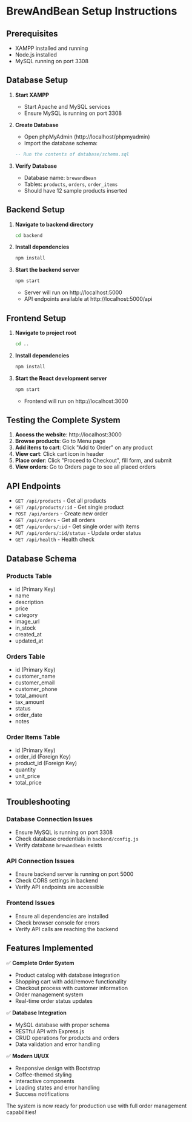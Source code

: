 # BrewAndBean Setup Instructions

## Prerequisites
- XAMPP installed and running
- Node.js installed
- MySQL running on port 3308

## Database Setup

1. **Start XAMPP**
   - Start Apache and MySQL services
   - Ensure MySQL is running on port 3308

2. **Create Database**
   - Open phpMyAdmin (http://localhost/phpmyadmin)
   - Import the database schema:
   ```sql
   -- Run the contents of database/schema.sql
   ```

3. **Verify Database**
   - Database name: `brewandbean`
   - Tables: `products`, `orders`, `order_items`
   - Should have 12 sample products inserted

## Backend Setup

1. **Navigate to backend directory**
   ```bash
   cd backend
   ```

2. **Install dependencies**
   ```bash
   npm install
   ```

3. **Start the backend server**
   ```bash
   npm start
   ```
   - Server will run on http://localhost:5000
   - API endpoints available at http://localhost:5000/api

## Frontend Setup

1. **Navigate to project root**
   ```bash
   cd ..
   ```

2. **Install dependencies**
   ```bash
   npm install
   ```

3. **Start the React development server**
   ```bash
   npm start
   ```
   - Frontend will run on http://localhost:3000

## Testing the Complete System

1. **Access the website**: http://localhost:3000
2. **Browse products**: Go to Menu page
3. **Add items to cart**: Click "Add to Order" on any product
4. **View cart**: Click cart icon in header
5. **Place order**: Click "Proceed to Checkout", fill form, and submit
6. **View orders**: Go to Orders page to see all placed orders

## API Endpoints

- `GET /api/products` - Get all products
- `GET /api/products/:id` - Get single product
- `POST /api/orders` - Create new order
- `GET /api/orders` - Get all orders
- `GET /api/orders/:id` - Get single order with items
- `PUT /api/orders/:id/status` - Update order status
- `GET /api/health` - Health check

## Database Schema

### Products Table
- id (Primary Key)
- name
- description
- price
- category
- image_url
- in_stock
- created_at
- updated_at

### Orders Table
- id (Primary Key)
- customer_name
- customer_email
- customer_phone
- total_amount
- tax_amount
- status
- order_date
- notes

### Order Items Table
- id (Primary Key)
- order_id (Foreign Key)
- product_id (Foreign Key)
- quantity
- unit_price
- total_price

## Troubleshooting

### Database Connection Issues
- Ensure MySQL is running on port 3308
- Check database credentials in `backend/config.js`
- Verify database `brewandbean` exists

### API Connection Issues
- Ensure backend server is running on port 5000
- Check CORS settings in backend
- Verify API endpoints are accessible

### Frontend Issues
- Ensure all dependencies are installed
- Check browser console for errors
- Verify API calls are reaching the backend

## Features Implemented

✅ **Complete Order System**
- Product catalog with database integration
- Shopping cart with add/remove functionality
- Checkout process with customer information
- Order management system
- Real-time order status updates

✅ **Database Integration**
- MySQL database with proper schema
- RESTful API with Express.js
- CRUD operations for products and orders
- Data validation and error handling

✅ **Modern UI/UX**
- Responsive design with Bootstrap
- Coffee-themed styling
- Interactive components
- Loading states and error handling
- Success notifications

The system is now ready for production use with full order management capabilities!

